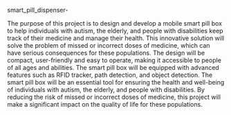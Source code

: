 smart_pill_dispenser-

The purpose of this project is to design and develop a mobile smart pill box to help individuals with autism, the elderly, and people with disabilities keep track of their medicine and manage their health. 
This innovative solution will solve the problem of missed or incorrect doses of medicine, which can have serious consequences for these populations. 
The design will be compact, user-friendly and easy to operate, making it accessible to people of all ages and abilities.
The smart pill box will be equipped with advanced features such as RFID tracker, path detection, and object detection. 
The smart pill box will be an essential tool for ensuring the health and well-being of individuals with autism, the elderly, and people with disabilities.
By reducing the risk of missed or incorrect doses of medicine, this project will make a significant impact on the quality of life for these populations.
